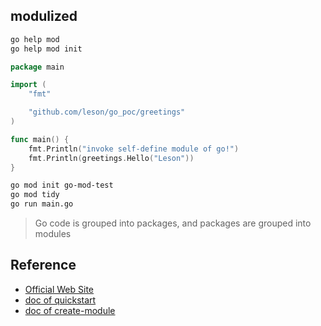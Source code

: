 ## modulized
```bash
go help mod 
go help mod init
```
```go
package main

import (
	"fmt"

	"github.com/leson/go_poc/greetings"
)

func main() {
	fmt.Println("invoke self-define module of go!")
	fmt.Println(greetings.Hello("Leson"))
}
```

```bash
go mod init go-mod-test
go mod tidy
go run main.go
```

> Go code is grouped into packages, and packages are grouped into modules


## Reference
- [Official Web Site](https://go.dev/)
- [doc of quickstart](https://go.dev/doc/tutorial/getting-started)
- [doc of create-module](https://go.dev/doc/tutorial/create-module)